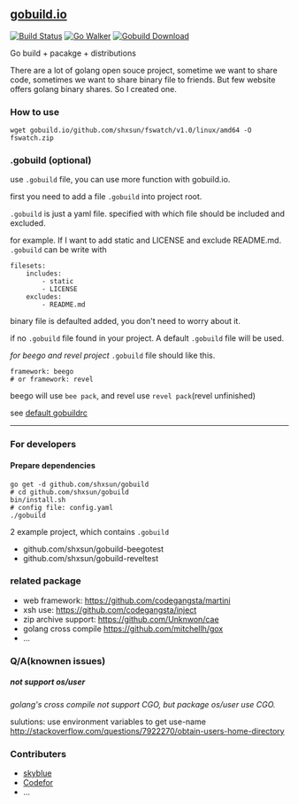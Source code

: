 ## [gobuild.io](http://gobuild.io)
[![Build Status](https://drone.io/github.com/shxsun/gobuild/status.png)](https://drone.io/github.com/shxsun/gobuild/latest)
[![Go Walker](http://gowalker.org/api/v1/badge)](http://gowalker.org/github.com/shxsun/gobuild)
[![Gobuild Download](http://gobuild.io/github.com/shxsun/gobuild/badge.png)](http://gobuild.io/github.com/shxsun/gobuild)

Go build + pacakge + distributions

There are a lot of golang open souce project, sometime we want to share code, sometimes we want to share binary file to friends.
But few website offers golang binary shares. So I created one.

### How to use
	wget gobuild.io/github.com/shxsun/fswatch/v1.0/linux/amd64 -O fswatch.zip

### .gobuild (optional)
use `.gobuild` file, you can use more function with gobuild.io.

first you need to add a file `.gobuild` into project root.

`.gobuild` is just a yaml file. specified with which file should be included and excluded.

for example. If I want to add static and LICENSE and exclude README.md. `.gobuild` can be write with

	filesets:
		includes:
			- static
			- LICENSE
		excludes:
			- README.md

binary file is defaulted added, you don't need to worry about it.

if no `.gobuild` file found in your project. A default `.gobuild` file will be used.

*for beego and revel project* `.gobuild` file should like this.

	framework: beego
	# or framework: revel

beego will use `bee pack`, and revel use `revel pack`(revel unfinished)

see [default gobuildrc](public/gobuildrc)

-------------------
### For developers
#### Prepare dependencies
	go get -d github.com/shxsun/gobuild
	# cd github.com/shxsun/gobuild
	bin/install.sh
	# config file: config.yaml
	./gobuild

2 example project, which contains `.gobuild`

* github.com/shxsun/gobuild-beegotest
* github.com/shxsun/gobuild-reveltest

### related package
* web framework: <https://github.com/codegangsta/martini>
* xsh use: <https://github.com/codegangsta/inject>
* zip archive support: <https://github.com/Unknwon/cae>
* golang cross compile <https://github.com/mitchellh/gox>
* ...

### Q/A(knownen issues)
##### not support os/user
*golang's cross compile not support CGO, but package os/user use CGO.*

sulutions: use environment variables to get use-name <http://stackoverflow.com/questions/7922270/obtain-users-home-directory>

### Contributers
* [skyblue](https://github.com/shxsun)
* [Codefor](https://github.com/Codefor)
* ...
